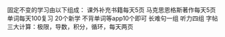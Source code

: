 
固定不变的学习由以下组成：
课外补充书籍每天5页
马克思恩格斯著作每天5页
	单词每天100复习
	20个新学
	不背单词等app10个即可
	长难句一组
	听力四组
	字帖
三大计算：极限，导数，积分，循环，每天两页